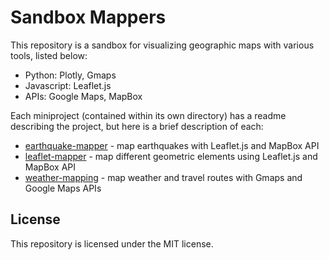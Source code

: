 # Sandbox Mappers

This repository is a sandbox for visualizing geographic maps with various tools, listed below:
- Python: Plotly, Gmaps
- Javascript: Leaflet.js
- APIs: Google Maps, MapBox

Each miniproject (contained within its own directory) has a readme describing the project, but here is a brief description of each:
- [earthquake-mapper](earthquake-mapper/) - map earthquakes with Leaflet.js and MapBox API
- [leaflet-mapper](leaflet-mapper/) - map different geometric elements using Leaflet.js and MapBox API
- [weather-mapping](weather-mapping/) - map weather and travel routes with Gmaps and Google Maps APIs

## License
This repository is licensed under the MIT license.
